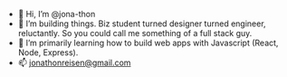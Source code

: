 - 👋 Hi, I’m @jona-thon
- 👀 I’m building things. Biz student turned designer turned engineer, reluctantly. So you could call me something of a full stack guy.
- 🌱 I’m primarily learning how to build web apps with Javascript (React, Node, Express).
- 📫 jonathonreisen@gmail.com

<!---
jona-thon/jona-thon is a ✨ special ✨ repository because its `README.md` (this file) appears on your GitHub profile.
You can click the Preview link to take a look at your changes.
--->
